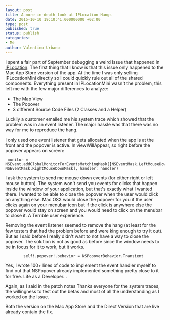 ```yaml
---
layout: post
title: A more in-depth look at IPLocation Hangs
date: 2015-10-10 19:10:41.000000000 +02:00
type: post
published: true
status: publish
categories:
- Me
author: Valentino Urbano 
---
```


I spent a fair part of September debugging a weird Issue that happened in [IPLocation][0]. The first thing that I know is that this issue only happened to the Mac App Store version of the app. At the time I was only selling IPLocationMini directly so I could quickly rule out all of the shared components. Everything present in IPLocationMini wasn't the problem, this left me with the few major differences to analyze:  
- The Map View  
- The Popover  
- 3 different Source Code Files (2 Classes and a Helper)

Luckily a customer emailed me his system trace which showed that the problem was in an event listener. The major hassle was that there was no way for me to reproduce the hang.

I only used one event listener that gets allocated when the app is at the front and the popover is active. In viewWillAppear, so right before the popover appears on screen:

    
     monitor = NSEvent.addGlobalMonitorForEventsMatchingMask([NSEventMask.LeftMouseDownMask, NSEventMask.RightMouseDownMask], handler: handler)
    

I ask the system to send me mouse down events (for either right or left mouse button). The system won't send you events for clicks that happen inside the window of your application, but that's exactly what I wanted there. I wanted to be able to close the popover when the user would click on anything else. Mac OSX would close the popover for you if the user clicks again on your menubar icon but if the click is anywhere else the popover would stay on screen and you would need to click on the menubar to close it. A Terrible user experience.

Removing the event listener seemed to remove the hang (at least for the few testers that had the problem before and were king enough to try it out). But as I said before I really didn't want to not have a way to close the popover. The solution is not as good as before since the window needs to be in focus for it to work, but it works.

    
            self!.popover!.behavior = NSPopoverBehavior.Transient
    

Yes, I wrote 100+ lines of code to implement the event handler myself to find out that NSPopover already implemented something pretty close to it for free. Life as a Developer...

Again, as I said in the patch notes Thanks everyone for the system traces, the willingness to test out the betas and most of all the understanding as I worked on the Issue.

Both the version on the Mac App Store and the Direct Version that are live already contain the fix.


[0]: /apps/mac/iplocation/